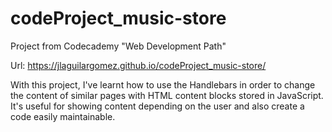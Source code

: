 # codeProject_music-store
Project from Codecademy "Web Development Path"

Url: https://jlaguilargomez.github.io/codeProject_music-store/

With this project, I've learnt how to use the Handlebars in order to change the content of similar pages with HTML content blocks stored in JavaScript. 
It's useful for showing content depending on the user and also create a code easily maintainable.
